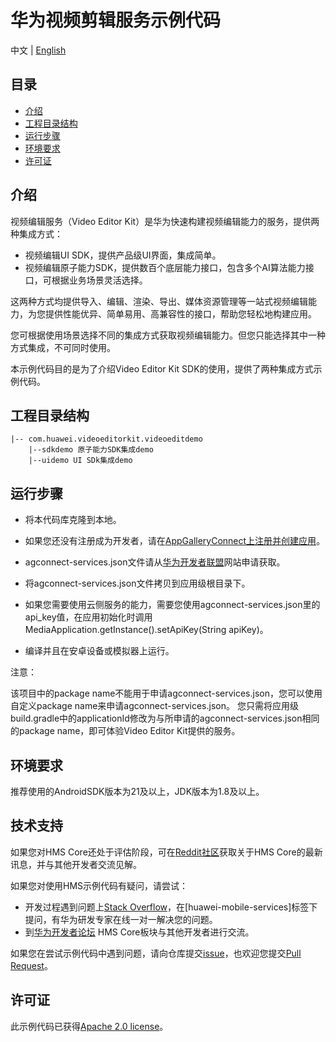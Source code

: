 # 华为视频剪辑服务示例代码

中文 | [English](README.md)

## 目录

 * [介绍](#介绍)
 * [工程目录结构](#工程目录结构)
 * [运行步骤](#运行步骤)
 * [环境要求](#环境要求)
 * [许可证](#许可证)


## 介绍
视频编辑服务（Video Editor Kit）是华为快速构建视频编辑能力的服务，提供两种集成方式：

- 视频编辑UI SDK，提供产品级UI界面，集成简单。
- 视频编辑原子能力SDK，提供数百个底层能力接口，包含多个AI算法能力接口，可根据业务场景灵活选择。

这两种方式均提供导入、编辑、渲染、导出、媒体资源管理等一站式视频编辑能力，为您提供性能优异、简单易用、高兼容性的接口，帮助您轻松地构建应用。

您可根据使用场景选择不同的集成方式获取视频编辑能力。但您只能选择其中一种方式集成，不可同时使用。

本示例代码目的是为了介绍Video Editor Kit SDK的使用，提供了两种集成方式示例代码。

## 工程目录结构

```
|-- com.huawei.videoeditorkit.videoeditdemo
	|--sdkdemo 原子能力SDK集成demo
	|--uidemo UI SDk集成demo
```

## 运行步骤
 - 将本代码库克隆到本地。

 - 如果您还没有注册成为开发者，请在[AppGalleryConnect上注册并创建应用](https://developer.huawei.com/consumer/cn/service/josp/agc/index.html)。
 - agconnect-services.json文件请从[华为开发者联盟](https://developer.huawei.com/consumer/cn/doc/development/Media-Guides/config-agc-0000001101108580)网站申请获取。
 - 将agconnect-services.json文件拷贝到应用级根目录下。
 - 如果您需要使用云侧服务的能力，需要您使用agconnect-services.json里的api_key值，在应用初始化时调用MediaApplication.getInstance().setApiKey(String apiKey)。
 - 编译并且在安卓设备或模拟器上运行。

注意：

该项目中的package name不能用于申请agconnect-services.json，您可以使用自定义package name来申请agconnect-services.json。
您只需将应用级build.gradle中的applicationId修改为与所申请的agconnect-services.json相同的package name，即可体验Video Editor Kit提供的服务。

## 环境要求
推荐使用的AndroidSDK版本为21及以上，JDK版本为1.8及以上。

##  技术支持

如果您对HMS Core还处于评估阶段，可在[Reddit社区](https://www.reddit.com/r/HuaweiDevelopers/)获取关于HMS Core的最新讯息，并与其他开发者交流见解。

如果您对使用HMS示例代码有疑问，请尝试：

- 开发过程遇到问题上[Stack Overflow](https://stackoverflow.com/questions/tagged/huawei-mobile-services)，在\[huawei-mobile-services]标签下提问，有华为研发专家在线一对一解决您的问题。
- 到[华为开发者论坛](https://developer.huawei.com/consumer/cn/forum/blockdisplay?fid=18) HMS Core板块与其他开发者进行交流。

如果您在尝试示例代码中遇到问题，请向仓库提交[issue](https://github.com/HMS-Core/hms-video-editor-demo/issues)，也欢迎您提交[Pull Request](https://github.com/HMS-Core/hms-video-editor-demo/pulls)。

##  许可证

此示例代码已获得[Apache 2.0 license](https://www.apache.org/licenses/LICENSE-2.0)。
